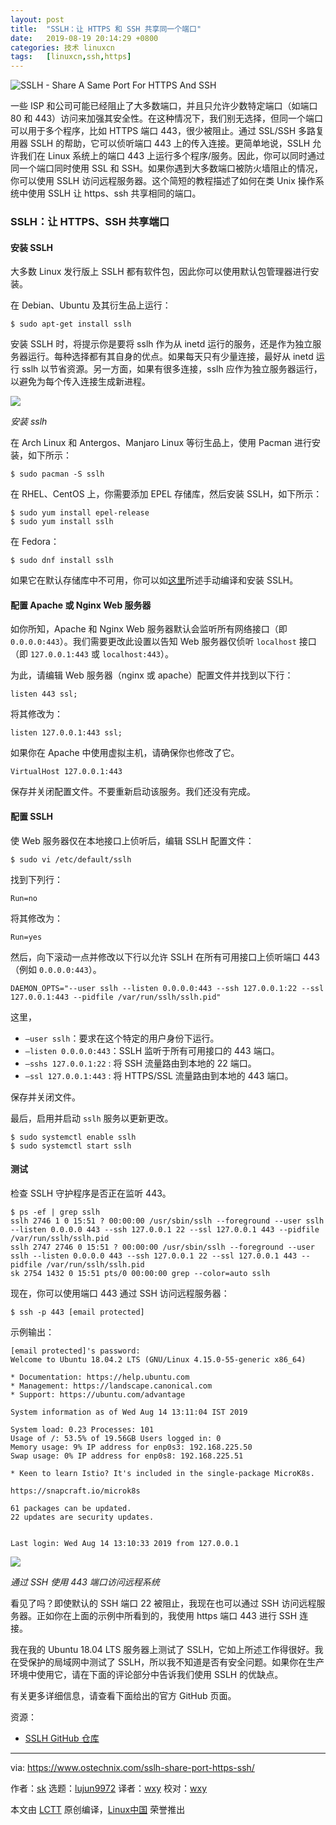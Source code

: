 ```yaml
---
layout: post
title:	"SSLH：让 HTTPS 和 SSH 共享同一个端口"
date:	2019-08-19 20:14:29 +0800 
categories:	技术 linuxcn 
tags:	[linuxcn,ssh,https]
---
```



![SSLH - Share A Same Port For HTTPS And SSH](/Asserts/Images/album/201908/19/201432csw4aewysmmhayse.jpg)


一些 ISP 和公司可能已经阻止了大多数端口，并且只允许少数特定端口（如端口 80 和 443）访问来加强其安全性。在这种情况下，我们别无选择，但同一个端口可以用于多个程序，比如 HTTPS 端口 443，很少被阻止。通过 SSL/SSH 多路复用器 SSLH 的帮助，它可以侦听端口 443 上的传入连接。更简单地说，SSLH 允许我们在 Linux 系统上的端口 443 上运行多个程序/服务。因此，你可以同时通过同一个端口同时使用 SSL 和 SSH。如果你遇到大多数端口被防火墙阻止的情况，你可以使用 SSLH 访问远程服务器。这个简短的教程描述了如何在类 Unix 操作系统中使用 SSLH 让 https、ssh 共享相同的端口。


### SSLH：让 HTTPS、SSH 共享端口


#### 安装 SSLH


大多数 Linux 发行版上 SSLH 都有软件包，因此你可以使用默认包管理器进行安装。


在 Debian、Ubuntu 及其衍生品上运行：



```
$ sudo apt-get install sslh
```

安装 SSLH 时，将提示你是要将 sslh 作为从 inetd 运行的服务，还是作为独立服务器运行。每种选择都有其自身的优点。如果每天只有少量连接，最好从 inetd 运行 sslh 以节省资源。另一方面，如果有很多连接，sslh 应作为独立服务器运行，以避免为每个传入连接生成新进程。


![](/Asserts/Images/album/201908/19/201433isti0tpp0p1drem0.png)


*安装 sslh*


在 Arch Linux 和 Antergos、Manjaro Linux 等衍生品上，使用 Pacman 进行安装，如下所示：



```
$ sudo pacman -S sslh
```

在 RHEL、CentOS 上，你需要添加 EPEL 存储库，然后安装 SSLH，如下所示：



```
$ sudo yum install epel-release
$ sudo yum install sslh
```

在 Fedora：



```
$ sudo dnf install sslh
```

如果它在默认存储库中不可用，你可以如[这里](https://github.com/yrutschle/sslh/blob/master/doc/INSTALL.md)所述手动编译和安装 SSLH。


#### 配置 Apache 或 Nginx Web 服务器


如你所知，Apache 和 Nginx Web 服务器默认会监听所有网络接口（即 `0.0.0.0:443`）。我们需要更改此设置以告知 Web 服务器仅侦听 `localhost` 接口（即 `127.0.0.1:443` 或 `localhost:443`）。


为此，请编辑 Web 服务器（nginx 或 apache）配置文件并找到以下行：



```
listen 443 ssl;
```

将其修改为：



```
listen 127.0.0.1:443 ssl;
```

如果你在 Apache 中使用虚拟主机，请确保你也修改了它。



```
VirtualHost 127.0.0.1:443
```

保存并关闭配置文件。不要重新启动该服务。我们还没有完成。


#### 配置 SSLH


使 Web 服务器仅在本地接口上侦听后，编辑 SSLH 配置文件：



```
$ sudo vi /etc/default/sslh
```

找到下列行：



```
Run=no
```

将其修改为：



```
Run=yes
```

然后，向下滚动一点并修改以下行以允许 SSLH 在所有可用接口上侦听端口 443（例如 `0.0.0.0:443`）。



```
DAEMON_OPTS="--user sslh --listen 0.0.0.0:443 --ssh 127.0.0.1:22 --ssl 127.0.0.1:443 --pidfile /var/run/sslh/sslh.pid"
```

这里，


* `–user sslh`：要求在这个特定的用户身份下运行。
* `–listen 0.0.0.0:443`：SSLH 监听于所有可用接口的 443 端口。
* `–sshs 127.0.0.1:22` : 将 SSH 流量路由到本地的 22 端口。
* `–ssl 127.0.0.1:443` : 将 HTTPS/SSL 流量路由到本地的 443 端口。


保存并关闭文件。


最后，启用并启动 `sslh` 服务以更新更改。



```
$ sudo systemctl enable sslh
$ sudo systemctl start sslh
```

#### 测试


检查 SSLH 守护程序是否正在监听 443。



```
$ ps -ef | grep sslh
sslh 2746 1 0 15:51 ? 00:00:00 /usr/sbin/sslh --foreground --user sslh --listen 0.0.0.0 443 --ssh 127.0.0.1 22 --ssl 127.0.0.1 443 --pidfile /var/run/sslh/sslh.pid
sslh 2747 2746 0 15:51 ? 00:00:00 /usr/sbin/sslh --foreground --user sslh --listen 0.0.0.0 443 --ssh 127.0.0.1 22 --ssl 127.0.0.1 443 --pidfile /var/run/sslh/sslh.pid
sk 2754 1432 0 15:51 pts/0 00:00:00 grep --color=auto sslh
```

现在，你可以使用端口 443 通过 SSH 访问远程服务器：



```
$ ssh -p 443 [email protected]
```

示例输出：



```
[email protected]'s password:
Welcome to Ubuntu 18.04.2 LTS (GNU/Linux 4.15.0-55-generic x86_64)

* Documentation: https://help.ubuntu.com
* Management: https://landscape.canonical.com
* Support: https://ubuntu.com/advantage

System information as of Wed Aug 14 13:11:04 IST 2019

System load: 0.23 Processes: 101
Usage of /: 53.5% of 19.56GB Users logged in: 0
Memory usage: 9% IP address for enp0s3: 192.168.225.50
Swap usage: 0% IP address for enp0s8: 192.168.225.51

* Keen to learn Istio? It's included in the single-package MicroK8s.

https://snapcraft.io/microk8s

61 packages can be updated.
22 updates are security updates.


Last login: Wed Aug 14 13:10:33 2019 from 127.0.0.1
```

![](/Asserts/Images/album/201908/19/201435x73rmjrmlyzw41lm.png)


*通过 SSH 使用 443 端口访问远程系统*


看见了吗？即使默认的 SSH 端口 22 被阻止，我现在也可以通过 SSH 访问远程服务器。正如你在上面的示例中所看到的，我使用 https 端口 443 进行 SSH 连接。


我在我的 Ubuntu 18.04 LTS 服务器上测试了 SSLH，它如上所述工作得很好。我在受保护的局域网中测试了 SSLH，所以我不知道是否有安全问题。如果你在生产环境中使用它，请在下面的评论部分中告诉我们使用 SSLH 的优缺点。


有关更多详细信息，请查看下面给出的官方 GitHub 页面。


资源：


* [SSLH GitHub 仓库](https://github.com/yrutschle/sslh)




---


via: <https://www.ostechnix.com/sslh-share-port-https-ssh/>


作者：[sk](https://www.ostechnix.com/author/sk/) 选题：[lujun9972](https://github.com/lujun9972) 译者：[wxy](https://github.com/wxy) 校对：[wxy](https://github.com/wxy)


本文由 [LCTT](https://github.com/LCTT/TranslateProject) 原创编译，[Linux中国](https://linux.cn/) 荣誉推出
